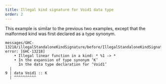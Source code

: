```yaml
---
title: Illegal kind signature for Void1 data type
order: 2
---
```


This example is similar to the previous two examples, except that the malformed kind was first declared as a type synonym.

```
messages/GHC-13218/illegalStandaloneKindSignature/before/IllegalStandaloneKindSignature.hs:9:1: error: [GHC-13218]
    • Illegal linear function in a kind: * %1 -> *
    • In the expansion of type synonym ‘K’
      In the data type declaration for ‘Void1’
  |
9 | data Void1 :: K
  | ^^^^^^^^^^
```
